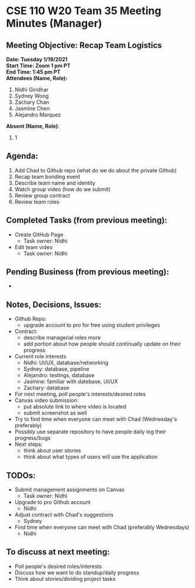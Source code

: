 # CSE 110 W20 Team 35 Meeting Minutes (Manager)

## Meeting Objective: Recap Team Logistics 

**Date: Tuesday 1/19/2021**  
**Start Time: Zoom 1 pm PT**  
**End Time: 1:45 pm PT**  
**Attendees (Name, Role):**  
1. Nidhi Giridhar
2. Sydney Wong
3. Zachary Chan
4. Jasmine Chen
5. Alejandro Marquez

**Absent (Name, Role)**:  
1. 1

## Agenda: 
  1. Add Chad to Github repo (what do we do about the private Github)
  2. Recap team bonding event
  3. Describe team name and identity
  4. Watch group video (how do we submit)
  5. Review group contract
  6. Review team roles

## Completed Tasks (from previous meeting):
  * Create GitHub Page
    * Task owner: Nidhi
  * Edit team video
    * Task owner: Nidhi

## Pending Business (from previous meeting):
  *

## Notes, Decisions, Issues: 
  * Github Repo:
    * upgrade account to pro for free using student privileges
  * Contract:
    * describe managerial roles more
    * add portion about how people should continually update on their progress
  * Current role interests
    * Nidhi: UI/UX, database/networking
    * Sydney: database, pipeline
    * Alejandro: testings, database
    * Jasmine: familiar with datebase, UI/UX
    * Zachary: database
  * For next meeting, poll people's interests/desired roles
  * Canvas video submission:
    * put absolute link to where video is located
    * submit screenshot as well
  * Try to find time when everyone can meet with Chad (Wednesday's preferably)
  * Possibly use separate repository to have people daily log their progress/bugs
  * Next steps:
    * think about user stories
    * think about what types of users will use the application

## TODOs: 
  * Submit management assignments on Canvas
    * Task owner: Nidhi
  * Upgrade to pro Github account
    * Nidhi
  * Adjust contract with Chad's suggestions
    * Sydney
  * Find time when everyone can meet with Chad (preferably Wednesdays)
    * Nidhi

## To discuss at next meeting:
  * Poll people's desired roles/interests
  * Discuss how we want to do standup/daily progress
  * Think about stories/dividing project tasks



  